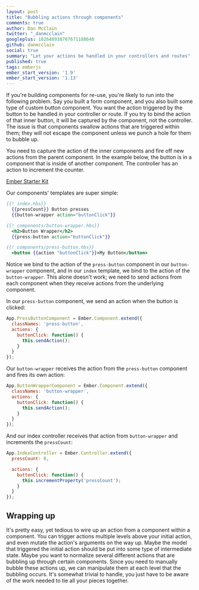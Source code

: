 ```yaml
---
layout: post
title: "Bubbling actions through components"
comments: true
author: Dan McClain
twitter: "_danmcclain"
googleplus: 102648938707671188640
github: danmcclain
social: true
summary: "Let your actions be handled in your controllers and routes"
published: true
tags: emberjs
ember_start_version: '1.9'
ember_start_version: '1.13'
---
```


If you're building components for re-use, you're likely to run into the
following problem. Say you built a form component, and you also built some type
of custom button component. You want the action triggered by the button to be
handled in your controller or route. If you try to bind the action of that
inner button, it will be captured by the component, not the controller. The
issue is that components swallow actions that are triggered within them; they
will not escape the component unless we punch a hole for them to bubble up.

You need to capture the action of the inner components and fire off new actions
from the parent component. In the example below, the button is in a component
that is inside of another component. The controller has an action to increment
the counter.

<a class="jsbin-embed" href="http://jsbin.com/suvat/4/embed?output">Ember Starter Kit</a><script src="http://static.jsbin.com/js/embed.js"></script>

Our components' templates are super simple:

```hbs
{{! index.hbs}}
  {{pressCount}} Button presses
  {{button-wrapper action="buttonClick"}}

{{! components/button-wrapper.hbs}}
  <h2>Button Wrapper</h2>
  {{press-button action="buttonClick"}}

{{! components/press-button.hbs}}
  <button {{action "buttonClick"}}>My Button</button>
```

Notice we bind to the action of the `press-button` component in our
`button-wrapper` component, and in our `index` template, we bind to the action
of the `button-wrapper`. This alone doesn't work; we need to send actions from
each component when they receive actions from the underlying component.

In our `press-button` component, we send an action when the button is clicked:

```js
App.PressButtonComponent = Ember.Component.extend({
  classNames: 'press-button',
  actions: {
    buttonClick: function() {
      this.sendAction();
    }
  }
});
```

Our `button-wrapper` receives the action from the `press-button` component and
fires its own action:

```js
App.ButtonWrapperComponent = Ember.Component.extend({
  classNames: 'button-wrapper',
  actions: {
    buttonClick: function() {
      this.sendAction();
    }
  }
});
```

And our index controller receives that action from `button-wrapper` and
increments the `pressCount`:

```js
App.IndexController = Ember.Controller.extend({
  pressCount: 0,

  actions: {
    buttonClick: function() {
      this.incrementProperty('pressCount');
    }
  }
});
```

## Wrapping up

It's pretty easy, yet tedious to wire up an action from a component within a
component. You can trigger actions multiple levels above your initial action,
and even mutate the action's arguments on the way up. Maybe the model that
triggered the initial action should be put into some type of intermediate
state. Maybe you want to normalize several different actions that are bubbling
up through certain components. Since you need to manually bubble these
actions up, we can manipulate them at each level that the bubbling occurs. It's
somewhat trivial to handle, you just have to be aware of the work needed to
tie all your pieces together.
